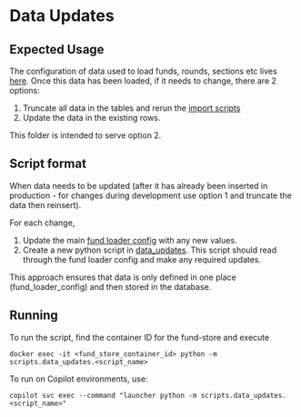 # Data Updates
## Expected Usage
The configuration of data used to load funds, rounds, sections etc lives [here](/config/fund_loader_config).
Once this data has been loaded, if it needs to change, there are 2 options:
1. Truncate all data in the tables and rerun the [import scripts](/README.md#seeding-fund-data)
1. Update the data in the existing rows.

This folder is intended to serve option 2.

## Script format
When data needs to be updated (after it has already been inserted in production - for changes during development use option 1 and truncate the data then reinsert).

For each change,
1. Update the main [fund loader config](/config/fund_loader_config/) with any new values.
1. Create a new python script in [data_updates](.). This script should read through the fund loader config and make any required updates.

This approach ensures that data is only defined in one place (fund_loader_config) and then stored in the database.

## Running
To run the script, find the container ID for the fund-store and execute

    docker exec -it <fund_store_container_id> python -m scripts.data_updates.<script_name>

To run on Copilot environments, use:

    copilot svc exec --command "launcher python -m scripts.data_updates.<script_name>"
